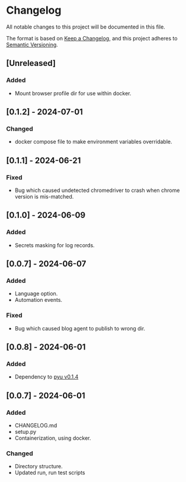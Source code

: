 # Changelog

All notable changes to this project will be documented in this file.

The format is based on [Keep a Changelog](https://keepachangelog.com/en/1.1.0/),
and this project adheres to [Semantic Versioning](https://semver.org/spec/v2.0.0.html).

## [Unreleased]

### Added

- Mount browser profile dir for use within docker.

## [0.1.2] - 2024-07-01

### Changed

- docker compose file to make environment variables overridable.

## [0.1.1] - 2024-06-21

### Fixed

- Bug which caused undetected chromedriver to crash when chrome version is mis-matched.

## [0.1.0] - 2024-06-09

### Added

- Secrets masking for log records.

## [0.0.7] - 2024-06-07

### Added 

- Language option.
- Automation events.

### Fixed

- Bug which caused blog agent to publish to wrong dir.

## [0.0.8] - 2024-06-01

### Added

- Dependency to [pyu v0.1.4](https://github.com/poshjosh/pyu/tree/v0.1.4)

## [0.0.7] - 2024-06-01

### Added

- CHANGELOG.md
- setup.py
- Containerization, using docker.

### Changed

- Directory structure.
- Updated run, run test scripts

